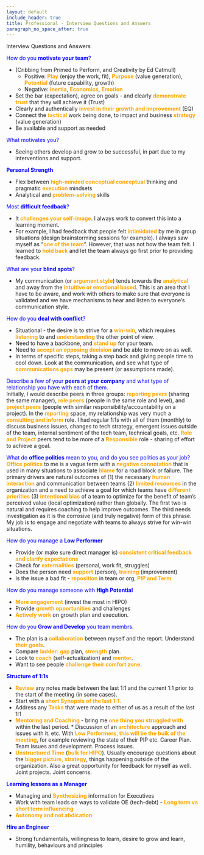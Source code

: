 ```yaml
---
layout: default
include_header: true
title: Professional - Interview Questions and Answers
paragraph_no_space_after: true
---
```


<div class="aaye-main-cv-content-title"><span class="content-title-h1"><span>Interview Questions and Answers</span></span></div>

<span style="color:blue">How do you **motivate your team**?</span>  
- (Cribbing from Primed to Perform, and Creativity by Ed Catmull)  
  * Positive: <span style="color:orange">**Play**</span> (enjoy the work, fit), <span style="color:orange">**Purpose**</span> (value generation), <span style="color:orange">**Potential**</span> (future capability, growth)  
  * Negative: <span style="color:orange">**Inertia**</span>, <span style="color:orange">**Economics**</span>, <span style="color:orange">**Emotion**</span>  
- Set the bar (expectation), agree on goals - and clearly <span style="color:orange">**demonstrate trust**</span> that they will achieve it (Trust)  
- Clearly and authentically <span style="color:orange">**invest in their growth and improvement**</span> (EQ)  
- Connect the <span style="color:orange">**tactical**</span> work being done, to impact and business <span style="color:orange">**strategy**</span> (value generation)  
- Be available and support as needed


<span style="color:blue">What motivates you?</span>  
- Seeing others develop and grow to be successful, in part due to my interventions and support.


<span style="color:blue">**Personal Strength**</span>  
- Flex between <span style="color:orange">**high-minded conceptual conceptual**</span> thinking and pragmatic <span style="color:orange">**execution**</span> mindsets  
- Analytical and <span style="color:orange">**problem-solving**</span> skills


<span style="color:blue">Most **difficult feedback**?</span>  
- It <span style="color:orange">**challenges your self-image**</span>. I always work to convert this into a learning moment. 
- For example, I had feedback that people felt <span style="color:orange">**intimidated**</span> by me in group situations (design brainstorming sessions for example). I always saw myself as “<span style="color:orange">**one of the team**</span>”. However, that was not how the team felt. I learned to <span style="color:orange">**hold back**</span> and let the team always go first prior to providing feedback.  


<span style="color:blue">What are your **blind spots**?</span>  
- My communication (or <span style="color:orange">**argument style**</span>) tends towards the <span style="color:orange">**analytical**</span> and away from the <span style="color:orange">**intuitive or emotional based**</span>. This is an area that I have to be aware, and work with others to make sure that everyone is validated and we have mechanisms to hear and listen to everyone’s communication style.


<span style="color:blue">How do you **deal with conflict**?</span>  
- Situational - the desire is to strive for a <span style="color:orange">**win-win**</span>, which requires <span style="color:orange">**listening**</span> to and <span style="color:orange">**understanding**</span> the other point of view. 
- Need to have a backbone, and <span style="color:orange">**stand up**</span> for your team. 
- Need to <span style="color:orange">**accept an opposing decision**</span> and be able to move on as well. 
- In terms of specific steps, taking a step back and giving people time to cool down. Look at the communication, and see what type of <span style="color:orange">**communications gaps**</span> may be present (or assumptions made). 


<span style="color:blue">Describe a few of your **peers at your company** and what type of relationship you have with each of them.</span>  
Initially, I would describe peers in three groups: <span style="color:orange">**reporting peers**</span> (sharing the same manager), <span style="color:orange">**role peers**</span> (people in the same role and level), and <span style="color:orange">**project peers**</span> (people with similar responsibility/accountability on a project). In the <span style="color:orange">**reporting**</span> space, my relationship was very much a <span style="color:orange">**consulting and inform**</span> role. I had regular 1:1s with all of them (monthly) to discuss business issues, changes to tech strategy, emergent issues outside of the team, internal sentiment of the tech team, technical goals, etc. <span style="color:orange">**Role and Project**</span> peers tend to be more of a <span style="color:orange">**Responsible**</span> role - sharing of effort to achieve a goal.


<span style="color:blue">What do **office politics** mean to you, and do you see politics as your job?</span>  
<span style="color:orange">**Office politics**</span> to me is a vague term with a <span style="color:orange">**negative connotation**</span> that is used in many situations to associate <span style="color:orange">**blame**</span> for a road block or failure. The primary drivers are natural outcomes of (1) the necessary <span style="color:orange">**human interaction**</span> and communication between teams (2) <span style="color:orange">**limited resources**</span> in the organization and a need to achieve a goal for which teams have <span style="color:orange">**different priorities**</span> (3) <span style="color:orange">**intentional bias**</span> of a team to optimize for the benefit of team’s perceived value (local optimization) rather than globally. The first two is natural and requires coaching to help improve outcomes. The third needs investigation as it is the corrosive (and truly negative) form of this phrase.  
My job is to engage and negotiate with teams to always strive for win-win situations.


<span style="color:blue">How do you manage a **Low Performer**</span>  
- Provide (or make sure direct manager is) <span style="color:orange">**consistent critical feedback and clarify expectations**</span>  
- Check for <span style="color:orange">**externalities**</span> (personal, work fit, struggles)  
- Does the person need <span style="color:orange">**support**</span> (person), <span style="color:orange">**training**</span> (improvement)  
- Is the issue a bad fit - <span style="color:orange">**reposition**</span> in team or org, <span style="color:orange">**PIP and Term**</span>


<span style="color:blue">How do you manage someone with **High Potential**</span>  
- <span style="color:orange">**More engagement**</span> (invest the most in HIPO)  
- Provide <span style="color:orange">**growth opportunities**</span> and challenges  
- <span style="color:orange">**Actively work**</span> on growth plan and execution.


<span style="color:blue">How do you **Grow and Develop** you team membrs.</span>  
- The plan is a <span style="color:orange">**collaboration**</span> between myself and the report. Understand <span style="color:orange">**their goals**</span>.  
- Compare <span style="color:orange">**ladder:**</span> <span style="color:orange">**gap**</span> plan, <span style="color:orange">**strength**</span> plan.  
- Look to <span style="color:orange">**coach**</span> (self-actualization) and <span style="color:orange">**mentor**</span>.  
- Want to see people <span style="color:orange">**challenge their comfort zone**</span>.


<span style="color:blue">**Structure of 1:1s**</span>  
- <span style="color:orange">**Review**</span> any notes made between the last 1:1 and the current 1:1 prior to the start of the meeting (in some cases).  
- Start with a <span style="color:orange">**short Synopsis of the last 1:1.**</span>   
- Address any <span style="color:orange">**Tasks**</span> that were made to either of us as a result of the last 1:1  
- <span style="color:orange">**Mentoring and Coaching**</span> - bring me <span style="color:orange">**one thing you struggled with**</span> within the last period.   * Discussion of an <span style="color:orange">**architecture**</span> approach and issues with it. etc. With <span style="color:orange">**Low Performers, this will be the bulk of the meeting**</span>, for example reviewing the state of their PIP etc. Career Plan. Team issues and development. Process issues.  
- <span style="color:orange">**Unstructured Time**</span> (<span style="color:orange">**bulk for HIPO**</span>). Usually encourage questions about the <span style="color:orange">**bigger picture, strategy**</span>, things happening outside of the organization. Also a great opportunity for feedback for myself as well. Joint projects. Joint concerns.  


<span style="color:blue">**Learning lessons as a Manager**</span>  
- Managing and <span style="color:orange">**Synthesizing**</span> information for Executives  
- Work with team leads on ways to validate OE (tech-debt) - <span style="color:orange">**Long term vs short term influencing**</span>  
- <span style="color:orange">**Autonomy and not abdication**</span>


<span style="color:blue">**Hire an Engineer**</span>  
- Strong fundamentals, willingness to learn, desire to grow and learn, humility, behaviours and principles
